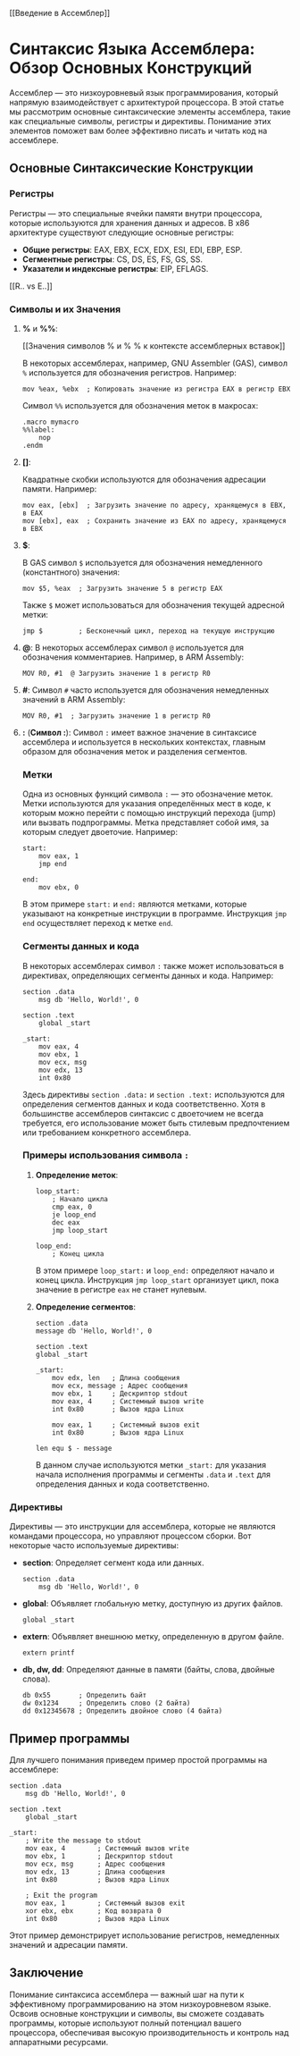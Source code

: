 [[Введение в Ассемблер]]
# Синтаксис Языка Ассемблера: Обзор Основных Конструкций

Ассемблер — это низкоуровневый язык программирования, который напрямую взаимодействует с архитектурой процессора. В этой статье мы рассмотрим основные синтаксические элементы ассемблера, такие как специальные символы, регистры и директивы. Понимание этих элементов поможет вам более эффективно писать и читать код на ассемблере.

## Основные Синтаксические Конструкции

### Регистры

Регистры — это специальные ячейки памяти внутри процессора, которые используются для хранения данных и адресов. В x86 архитектуре существуют следующие основные регистры:
- **Общие регистры**: EAX, EBX, ECX, EDX, ESI, EDI, EBP, ESP.
- **Сегментные регистры**: CS, DS, ES, FS, GS, SS.
- **Указатели и индексные регистры**: EIP, EFLAGS.

[[R.. vs E..]]
### Символы и их Значения

1. **%** и **\%\%**:
   
   [[Значения символов % и % % к контексте ассемблерных вставок]]
   
   В некоторых ассемблерах, например, GNU Assembler (GAS), символ `%` используется для обозначения регистров. Например:

   ```assembly
   mov %eax, %ebx  ; Копировать значение из регистра EAX в регистр EBX
   ```

   Символ `%%` используется для обозначения меток в макросах:

   ```assembly
   .macro mymacro
   %%label:
       nop
   .endm
   ```

2. **\[\]**:

   Квадратные скобки используются для обозначения адресации памяти. Например:

   ```assembly
   mov eax, [ebx]  ; Загрузить значение по адресу, хранящемуся в EBX, в EAX
   mov [ebx], eax  ; Сохранить значение из EAX по адресу, хранящемуся в EBX
   ```

3. **$**:

   В GAS символ `$` используется для обозначения немедленного (константного) значения:

   ```assembly
   mov $5, %eax  ; Загрузить значение 5 в регистр EAX
   ```

   Также `$` может использоваться для обозначения текущей адресной метки:

   ```assembly
   jmp $         ; Бесконечный цикл, переход на текущую инструкцию
   ```

4. **@**:
   В некоторых ассемблерах символ `@` используется для обозначения комментариев. Например, в ARM Assembly:

   ```assembly
   MOV R0, #1  @ Загрузить значение 1 в регистр R0
   ```

5. **\#**:
   Символ `#` часто используется для обозначения немедленных значений в ARM Assembly:

   ```assembly
   MOV R0, #1  ; Загрузить значение 1 в регистр R0
   ```
   
1. **\:** (**Символ :**)\:
	Символ `:` имеет важное значение в синтаксисе ассемблера и используется в нескольких контекстах, главным образом для обозначения меток и разделения сегментов.
	
	### Метки
	Одна из основных функций символа `:` — это обозначение меток. Метки используются для указания определённых мест в коде, к которым можно перейти с помощью инструкций перехода (jump) или вызвать подпрограммы. Метка представляет собой имя, за которым следует двоеточие.
	Например:
	```assembly
	start:
	    mov eax, 1
	    jmp end
	
	end:
	    mov ebx, 0
	```
	
	В этом примере `start:` и `end:` являются метками, которые указывают на конкретные инструкции в программе. Инструкция `jmp end` осуществляет переход к метке `end`.
	
	### Сегменты данных и кода
	В некоторых ассемблерах символ `:` также может использоваться в директивах, определяющих сегменты данных и кода.
	Например:
	```assembly
	section .data
	    msg db 'Hello, World!', 0
	
	section .text
	    global _start
	
	_start:
	    mov eax, 4
	    mov ebx, 1
	    mov ecx, msg
	    mov edx, 13
	    int 0x80
	```
	
	Здесь директивы `section .data:` и `section .text:` используются для определения сегментов данных и кода соответственно. Хотя в большинстве ассемблеров синтаксис с двоеточием не всегда требуется, его использование может быть стилевым предпочтением или требованием конкретного ассемблера.
	
	### Примеры использования символа `:`
	1. **Определение меток**:
	   ```assembly
	   loop_start:
	       ; Начало цикла
	       cmp eax, 0
	       je loop_end
	       dec eax
	       jmp loop_start
	
	   loop_end:
	       ; Конец цикла
	   ```
	
	   В этом примере `loop_start:` и `loop_end:` определяют начало и конец цикла. Инструкция `jmp loop_start` организует цикл, пока значение в регистре `eax` не станет нулевым.
	
	2. **Определение сегментов**:
	   ```assembly
	   section .data
	   message db 'Hello, World!', 0
	
	   section .text
	   global _start
	
	   _start:
	       mov edx, len   ; Длина сообщения
	       mov ecx, message ; Адрес сообщения
	       mov ebx, 1     ; Дескриптор stdout
	       mov eax, 4     ; Системный вызов write
	       int 0x80       ; Вызов ядра Linux
	
	       mov eax, 1     ; Системный вызов exit
	       int 0x80       ; Вызов ядра Linux
	
	   len equ $ - message
	   ```
	   
	   В данном случае используются метки `_start:` для указания начала исполнения программы и сегменты `.data` и `.text` для определения данных и кода соответственно.

### Директивы

Директивы — это инструкции для ассемблера, которые не являются командами процессора, но управляют процессом сборки. Вот некоторые часто используемые директивы:

- **section**: Определяет сегмент кода или данных.

  ```assembly
  section .data
      msg db 'Hello, World!', 0
  ```

- **global**: Объявляет глобальную метку, доступную из других файлов.

  ```assembly
  global _start
  ```

- **extern**: Объявляет внешнюю метку, определенную в другом файле.

  ```assembly
  extern printf
  ```

- **db, dw, dd**: Определяют данные в памяти (байты, слова, двойные слова).

  ```assembly
  db 0x55       ; Определить байт
  dw 0x1234     ; Определить слово (2 байта)
  dd 0x12345678 ; Определить двойное слово (4 байта)
  ```

## Пример программы

Для лучшего понимания приведем пример простой программы на ассемблере:

```assembly
section .data
    msg db 'Hello, World!', 0

section .text
    global _start

_start:
    ; Write the message to stdout
    mov eax, 4        ; Системный вызов write
    mov ebx, 1        ; Дескриптор stdout
    mov ecx, msg      ; Адрес сообщения
    mov edx, 13       ; Длина сообщения
    int 0x80          ; Вызов ядра Linux

    ; Exit the program
    mov eax, 1        ; Системный вызов exit
    xor ebx, ebx      ; Код возврата 0
    int 0x80          ; Вызов ядра Linux
```

Этот пример демонстрирует использование регистров, немедленных значений и адресации памяти.

## Заключение

Понимание синтаксиса ассемблера — важный шаг на пути к эффективному программированию на этом низкоуровневом языке. Освоив основные конструкции и символы, вы сможете создавать программы, которые используют полный потенциал вашего процессора, обеспечивая высокую производительность и контроль над аппаратными ресурсами.
